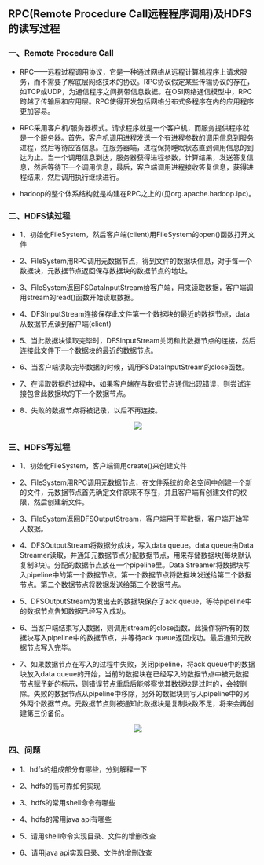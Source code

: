 ## RPC(Remote Procedure Call远程程序调用)及HDFS的读写过程

### 一、Remote Procedure Call
* RPC——远程过程调用协议，它是一种通过网络从远程计算机程序上请求服务，而不需要了解底层网络技术的协议。RPC协议假定某些传输协议的存在，如TCP或UDP，为通信程序之间携带信息数据。在OSI网络通信模型中，RPC跨越了传输层和应用层。RPC使得开发包括网络分布式多程序在内的应用程序更加容易。

* RPC采用客户机/服务器模式。请求程序就是一个客户机，而服务提供程序就是一个服务器。首先，客户机调用进程发送一个有进程参数的调用信息到服务进程，然后等待应答信息。在服务器端，进程保持睡眠状态直到调用信息的到达为止。当一个调用信息到达，服务器获得进程参数，计算结果，发送答复信息，然后等待下一个调用信息，最后，客户端调用进程接收答复信息，获得进程结果，然后调用执行继续进行。

* hadoop的整个体系结构就是构建在RPC之上的(见org.apache.hadoop.ipc)。

### 二、HDFS读过程
* 1、初始化FileSystem，然后客户端(client)用FileSystem的open()函数打开文件

* 2、FileSystem用RPC调用元数据节点，得到文件的数据块信息，对于每一个数据块，元数据节点返回保存数据块的数据节点的地址。

* 3、FileSystem返回FSDataInputStream给客户端，用来读取数据，客户端调用stream的read()函数开始读取数据。

* 4、DFSInputStream连接保存此文件第一个数据块的最近的数据节点，data从数据节点读到客户端(client)

* 5、当此数据块读取完毕时，DFSInputStream关闭和此数据节点的连接，然后连接此文件下一个数据块的最近的数据节点。

* 6、当客户端读取完毕数据的时候，调用FSDataInputStream的close函数。

* 7、在读取数据的过程中，如果客户端在与数据节点通信出现错误，则尝试连接包含此数据块的下一个数据节点。

* 8、失败的数据节点将被记录，以后不再连接。

     <div align="center"><img src="https://github.com/sunnyandgood/BigBata/blob/master/HDFS/img/HDFS%E8%AF%BB%E8%BF%87%E7%A8%8B.png"/></div>

### 三、HDFS写过程

* 1、初始化FileSystem，客户端调用create()来创建文件

* 2、FileSystem用RPC调用元数据节点，在文件系统的命名空间中创建一个新的文件，元数据节点首先确定文件原来不存在，并且客户端有创建文件的权限，然后创建新文件。

* 3、FileSystem返回DFSOutputStream，客户端用于写数据，客户端开始写入数据。

* 4、DFSOutputStream将数据分成块，写入data queue。data queue由Data Streamer读取，并通知元数据节点分配数据节点，用来存储数据块(每块默认复制3块)。分配的数据节点放在一个pipeline里。Data Streamer将数据块写入pipeline中的第一个数据节点。第一个数据节点将数据块发送给第二个数据节点。第二个数据节点将数据发送给第三个数据节点。

* 5、DFSOutputStream为发出去的数据块保存了ack queue，等待pipeline中的数据节点告知数据已经写入成功。

* 6、当客户端结束写入数据，则调用stream的close函数。此操作将所有的数据块写入pipeline中的数据节点，并等待ack queue返回成功。最后通知元数据节点写入完毕。

* 7、如果数据节点在写入的过程中失败，关闭pipeline，将ack queue中的数据块放入data queue的开始，当前的数据块在已经写入的数据节点中被元数据节点赋予新的标示，则错误节点重启后能够察觉其数据块是过时的，会被删除。失败的数据节点从pipeline中移除，另外的数据块则写入pipeline中的另外两个数据节点。元数据节点则被通知此数据块是复制块数不足，将来会再创建第三份备份。

    <div align="center"><img src="https://github.com/sunnyandgood/BigBata/blob/master/HDFS/img/HDFS%E5%86%99%E8%BF%87%E7%A8%8B.png"/></div>

### 四、问题

* 1、hdfs的组成部分有哪些，分别解释一下

* 2、hdfs的高可靠如何实现

* 3、hdfs的常用shell命令有哪些

* 4、hdfs的常用java api有哪些

* 5、请用shell命令实现目录、文件的增删改查

* 6、请用java api实现目录、文件的增删改查
